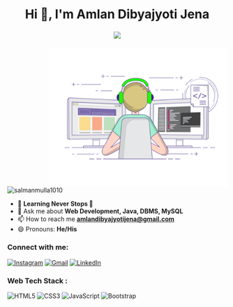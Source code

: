 
<h1 align="center">Hi 👋, I'm Amlan Dibyajyoti Jena</h1>
<h3 align="center"> <img src="https://readme-typing-svg.herokuapp.com?color=0357F7&lines=Full+Stack+Developer+%3A)" /> </h3>
<img align="right" alt="GIF" src="https://github.com/AswinBarath/AswinBarath/blob/master/coding.gif?raw=true" width="408" height="318" />

<p align="left"> <img src="https://komarev.com/ghpvc/?username=salmanmulla1010&label=Profile%20views&color=0e75b6&style=flat" alt="salmanmulla1010" /> </p>

- 🌱 **Learning Never Stops 🚀**
- 💬 Ask me about **Web Development, Java, DBMS, MySQL**
- 📫 How to reach me **amlandibyajyotijena@gmail.com**
- 😄 Pronouns: **He/His**

<h3 align="left">Connect with me:</h3>
<p align="left">
     <a href="https://www.instagram.com/amlandibyajyotijena/"><img alt="Instagram" src="https://img.shields.io/badge/Instagram-E4405F?style=for-the-badge&logo=instagram&logoColor=white"/></a>
     <a href="mailto:amlandibyajyotijena@gmail.com"><img alt="Gmail" src="https://img.shields.io/badge/Gmail-D14836?style=for-the-badge&logo=gmail&logoColor=white"/></a>
  <a href="https://www.linkedin.com/in/amlan-dibyajyoti-jena-b75607197/"><img alt="LinkedIn" src="https://img.shields.io/badge/linkedin-%230077B5.svg?style=for-the-badge&logo=linkedin&logoColor=white"/></a>
</p>
<h3 align="left">Web Tech Stack :</h3>
<div align="left">
     <img alt="HTML5" src="https://img.shields.io/badge/html5-%23E34F26.svg?style=for-the-badge&logo=html5&logoColor=white"/>
     <img alt="CSS3" src="https://img.shields.io/badge/css3-%231572B6.svg?style=for-the-badge&logo=css3&logoColor=white"/> 
     <img alt="JavaScript" src="https://img.shields.io/badge/javascript-%23323330.svg?style=for-the-badge&logo=javascript&logoColor=%23F7DF1E"/> 
     <img alt="Bootstrap" src="https://img.shields.io/badge/bootstrap-%23563D7C.svg?style=for-the-badge&logo=bootstrap&logoColor=white"/>
   
<br>


<br/>











